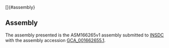 []{#assembly}

Assembly
--------

The assembly presented is the ASM166265v1 assembly submitted to
[INSDC](http://www.insdc.org) with the assembly accession
[GCA\_001662655.1](http://www.ebi.ac.uk/ena/data/view/GCA_001662655.1).
